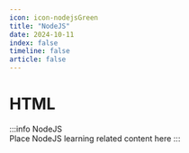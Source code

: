 ```yaml
---
icon: icon-nodejsGreen
title: "NodeJS"
date: 2024-10-11
index: false
timeline: false
article: false
---
```

# HTML
:::info NodeJS   
Place NodeJS learning related content here
:::

<Catalog base="/study/coding/NodeJS" />
